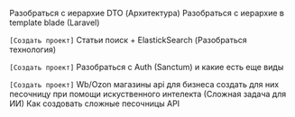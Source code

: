 Разобраться с иерархие DTO (Архитектура)
Разобраться с иерархие в template blade (Laravel)

`[Создать проект]` Статьи поиск + ElastickSearch  (Разобраться технология)

`[Создать проект]` Разобраться с Auth (Sanctum) и какие есть еще виды

`[Создать проект]` Wb/Ozon магазины api для бизнеса создать для них песочницу при помощи искуственного интелекта (Сложная задача для ИИ) Как создовать сложные песочницы API